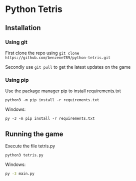 # Python Tetris

## Installation

### Using git
First clone the repo using ```git clone https://github.com/benzene789/python-tetris.git```

Secondly use ```git pull``` to get the latest updates on the game

### Using pip

Use the package manager [pip](https://pip.pypa.io/en/stable/) to install requirements.txt

```
python3 -m pip install -r requirements.txt
```
Windows:
```
py -3 -m pip install -r requirements.txt
```
## Running the game

Execute the file tetris.py

```
python3 tetris.py
```

Windows:
```bash
py -3 main.py
```
